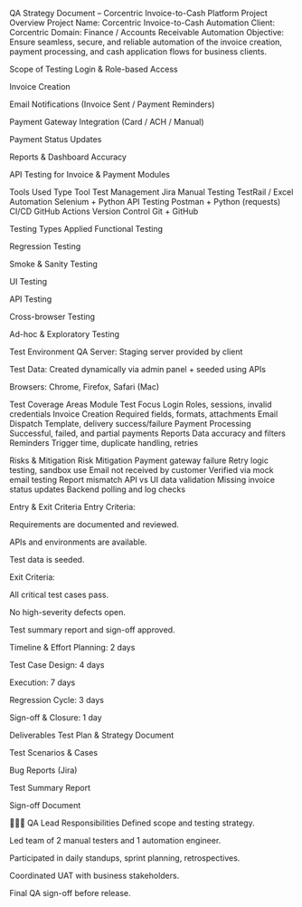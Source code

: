 QA Strategy Document – Corcentric Invoice-to-Cash Platform
Project Overview
Project Name: Corcentric Invoice-to-Cash Automation
Client: Corcentric
Domain: Finance / Accounts Receivable Automation
Objective: Ensure seamless, secure, and reliable automation of the invoice creation, payment processing, and cash application flows for business clients.

Scope of Testing
Login & Role-based Access

Invoice Creation

Email Notifications (Invoice Sent / Payment Reminders)

Payment Gateway Integration (Card / ACH / Manual)

Payment Status Updates

Reports & Dashboard Accuracy

API Testing for Invoice & Payment Modules

Tools Used
Type	Tool
Test Management	Jira
Manual Testing	TestRail / Excel
Automation	Selenium + Python
API Testing	Postman + Python (requests)
CI/CD	GitHub Actions
Version Control	Git + GitHub

Testing Types Applied
Functional Testing

Regression Testing

Smoke & Sanity Testing

UI Testing

API Testing

Cross-browser Testing

Ad-hoc & Exploratory Testing

Test Environment
QA Server: Staging server provided by client

Test Data: Created dynamically via admin panel + seeded using APIs

Browsers: Chrome, Firefox, Safari (Mac)

Test Coverage Areas
Module	Test Focus
Login	Roles, sessions, invalid credentials
Invoice Creation	Required fields, formats, attachments
Email Dispatch	Template, delivery success/failure
Payment Processing	Successful, failed, and partial payments
Reports	Data accuracy and filters
Reminders	Trigger time, duplicate handling, retries

Risks & Mitigation
Risk	Mitigation
Payment gateway failure	Retry logic testing, sandbox use
Email not received by customer	Verified via mock email testing
Report mismatch	API vs UI data validation
Missing invoice status updates	Backend polling and log checks

Entry & Exit Criteria
Entry Criteria:

Requirements are documented and reviewed.

APIs and environments are available.

Test data is seeded.

Exit Criteria:

All critical test cases pass.

No high-severity defects open.

Test summary report and sign-off approved.

Timeline & Effort
Planning: 2 days

Test Case Design: 4 days

Execution: 7 days

Regression Cycle: 3 days

Sign-off & Closure: 1 day

Deliverables
Test Plan & Strategy Document

Test Scenarios & Cases

Bug Reports (Jira)

Test Summary Report

Sign-off Document

👩🏻‍💻 QA Lead Responsibilities
Defined scope and testing strategy.

Led team of 2 manual testers and 1 automation engineer.

Participated in daily standups, sprint planning, retrospectives.

Coordinated UAT with business stakeholders.

Final QA sign-off before release.